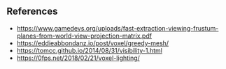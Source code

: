 ## References
- https://www.gamedevs.org/uploads/fast-extraction-viewing-frustum-planes-from-world-view-projection-matrix.pdf
- https://eddieabbondanz.io/post/voxel/greedy-mesh/
- https://tomcc.github.io/2014/08/31/visibility-1.html
- https://0fps.net/2018/02/21/voxel-lighting/

